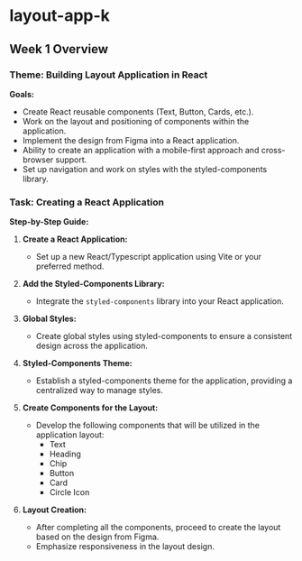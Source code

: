 # layout-app-k

## Week 1 Overview

### Theme: Building Layout Application in React

**Goals:**
- Create React reusable components (Text, Button, Cards, etc.).
- Work on the layout and positioning of components within the application.
- Implement the design from Figma into a React application.
- Ability to create an application with a mobile-first approach and cross-browser support.
- Set up navigation and work on styles with the styled-components library.

### Task: Creating a React Application

**Step-by-Step Guide:**

1. **Create a React Application:**
   - Set up a new React/Typescript application using Vite or your preferred method.

2. **Add the Styled-Components Library:**
   - Integrate the `styled-components` library into your React application.

3. **Global Styles:**
   - Create global styles using styled-components to ensure a consistent design across the application.

4. **Styled-Components Theme:**
   - Establish a styled-components theme for the application, providing a centralized way to manage styles.

5. **Create Components for the Layout:**
   - Develop the following components that will be utilized in the application layout:
     - Text
     - Heading
     - Chip
     - Button
     - Card
     - Circle Icon

6. **Layout Creation:**
   - After completing all the components, proceed to create the layout based on the design from Figma.
   - Emphasize responsiveness in the layout design.
